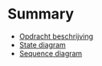 # Summary

- [Opdracht beschrijving](./chapter_3.md)
- [State diagram](./chapter_1.md)
- [Sequence diagram](./chapter_2.md)